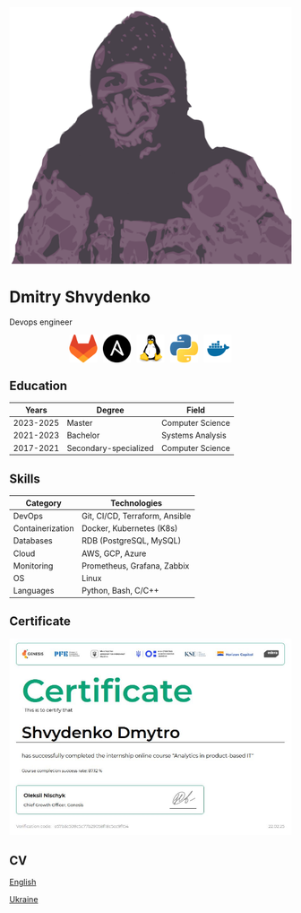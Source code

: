 ![](./img/index/logo.png)

# Dmitry Shvydenko

Devops engineer

<div style="display: flex; justify-content: center; align-items: center; gap: 10px;">
    <img src="./img/index/gitlab.svg" alt="GitLab" width="50" height="50">
    <img src="./img/index/ansible.svg" alt="Ansible" width="50" height="50">
    <img src="./img/index/linux.svg" alt="Linux" width="50" height="50">
    <img src="./img/index/python.svg" alt="Python" width="50" height="50">
    <img src="./img/index/docker.svg" alt="Docker" width="50" height="50">
</div>


## Education

| Years      | Degree                  | Field                |
|------------|-------------------------|----------------------|
| 2023-2025 | Master                  | Computer Science    |
| 2021-2023 | Bachelor                | Systems Analysis    |
| 2017-2021 | Secondary-specialized   | Computer Science    |


## Skills

| Category        | Technologies                           |
|----------------|--------------------------------------|
| DevOps         | Git, CI/CD, Terraform, Ansible      |
| Containerization | Docker, Kubernetes (K8s)          |
| Databases      | RDB (PostgreSQL, MySQL)            |
| Cloud          | AWS, GCP, Azure                     |
| Monitoring     | Prometheus, Grafana, Zabbix        |
| OS            | Linux                                |
| Languages      | Python, Bash, C/C++                |

## Certificate

![](./img/index/cert-1.jpg)

## CV

<a href="./img/index/cv_en.pdf" download>English</a>

<a href="./img/index/cv_uk.pdf" download>Ukraine</a>
